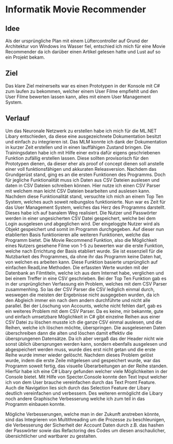 # Informatik Movie Recommender
## Idee

Als der ursprüngliche Plan mit einem Lüftercontroller auf Grund der Architektur von Windows ins Wasser fiel, entschied ich mich für eine Movie Recommender da ich darüber einen Artikel gelesen hatte und Lust auf so ein Projekt bekam.

## Ziel

Das klare Ziel meinerseits war es einen Prototypen in der Konsole mit C# zum laufen zu bekommen, welcher einem User Filme empfiehlt und den User Filme bewerten lassen kann, alles mit einem User Management System.

## Verlauf
Um das Neuronale Netzwerk zu erstellen habe ich mich für die ML.NET Libary entschieden, da diese eine ausgezeichnete Dokumentation besitzt und einfach zu integrieren ist.
Das MLM konnte ich dank der Dokumentation in kurzer Zeit erstellen und in einen lauffähigen Zustand bringen.
Die Trainingsdaten habe ich mit Hilfe einer extra dafür eigens geschriebenen Funktion zufällig erstellen lassen. Diese sollten provisorisch für den Prototypen dienen, da dieser eher als proof of concept dienen soll anstelle einer voll funktionsfähigen und akkuraten Releasversion.
Nachdem das Grundgerüst stand, ging es an die ersten Funktionen des Programms. 
Doch für jegliche Funktionalität muss ich Daten aus CSV Dateien auslesen und daten in CSV Dateien schreiben können. Hier nutze ich einen CSV Parser mit welchem man leicht CSV Dateien bearbeiten und auslesen kann.
Nachdem diese Funktionalität stand, versuchte ich mich an einem Top Ten System, welches auch soweit reibungslos funktionierte. 
Nun war es Zeit für das User Management System, welches das Herz des Programms darstellt. Dieses habe ich auf banalem Weg realisiert. Die Nutzer und Passwörter werden in einer ungesicherten CSV Datei gespeichert, welche bei dem Login ausgelesen und abgeglichen wird. Der eingeloggte Nutzer wird als Objekt gespeichert und somit im Programm durchgegeben. 
Auf dieser nun etablierten Basis funktionieren alle weiteren Funktionen, welche das Programm bietet.
Die Movie Recommend Funktion, also die Möglichkeit eines Nutzers gesehene Filme von 1-5 zu bewerten war die erste Funktion, welche nach Errichtung der Basis etabliert wurde. Sie ist essenziell für die Nutzbarkeit des Programmes, da ohne ihr das Programm keine Daten hat, von welchen es arbeiten kann. Diese Funktion basierte ursprünglich auf einfachen ReadLine Methoden. Die erfassten Werte wurden mit der Datenbank an Filmtiteln, welche ich aus dem Internet habe, verglichen und bei einem Treffer in eine CSV geschrieben.
Bei der Top Ten Funktion gab es in der ursprünglichen Verfassung ein Problem, welches mit dem CSV Parser zusammenhing. So las der CSV Parser die CSV lediglich einmal durch, weswegen die meisten der Ergebnisse nicht ausgegeben wurden, da ich den Abgleich immer ein nach dem andern durchführte und nicht alle parallel.
Bei der Löschung von Accounts, welche nicht fehlen darf, gab es ein weiteres Problem mit dem CSV Parser. Da es keine, mir bekannte, gute und einfach umsetzbare Möglichkeit in C# gibt einzelne Reihen aus einer CSV Datei zu löschen musste ich die ganze CSV einmal auslesen, und die Reihen, welche ich löschen möchte, überspringen. Die ausgelesenen Daten überschreiben dann die alten und löschen damit effektiv die übersprungenen Datensätze. Da ich aber vergaß das der Header nicht wie sonst üblich übersprungen werden kann, sondern ebenfalls ausgelesen und abgespeichert werden muss, wurde dies erst nicht getan und die erste Reihe wurde immer wieder gelöscht.
Nachdem dieses Problem gelöst wurde, indem die erste Zeile mitgelesen und gespeichert wurde, war das Programm soweit fertig, das visuelle Überarbeitungen an der Reihe standen.
Hierfür habe ich eine C# Libary gefunden welcher viele Möglichkeiten in der Console bietet. Mit Hilfe von Specter.Console konnte den Text Input welcher ich von dem User brauche vereinfachen durch das Text Promt Feature. Auch die Navigation lies sich durch das Selection Feature der Libary deutlich vereinfachen und verbessern. Des weiteren ermöglicht die Libary noch andere Graphische Verbesserung welche ich zum teil in das Programm einbauen konnte.

Mögliche Verbesserungen, welche man in der Zukunft anstreben könnte, sind das Integrieren von Multithreading um die Prozesse zu beschleunigen, die Verbesserung der Sicherheit der Account Daten durch z.B. das hashen der Passwörter sowie das Refactoring des Codes um diesen anschaulicher, übersichtlicher und wartbarer zu gestalten.
